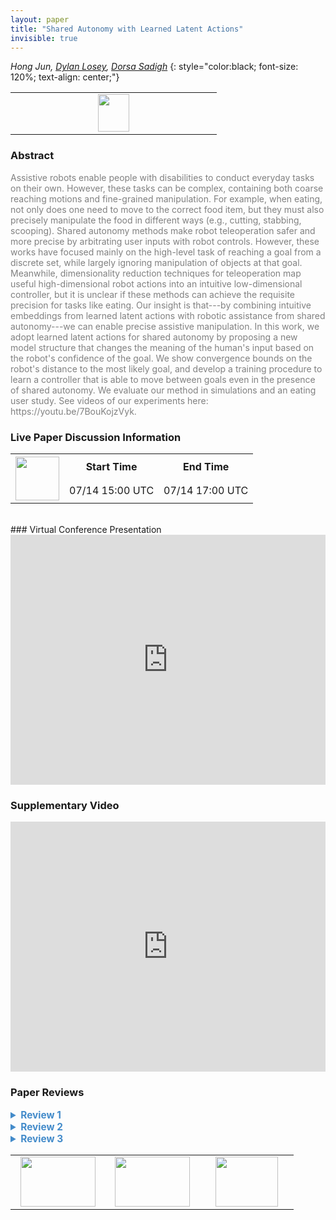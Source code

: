 ```yaml
---
layout: paper
title: "Shared Autonomy with Learned Latent Actions"
invisible: true
---
```

*Hong Jun, [Dylan Losey](http://dylanlosey.com/),   [Dorsa Sadigh](https://dorsa.fyi/)*
{: style="color:black; font-size: 120%; text-align: center;"}

<table width="20%"> <tr>
<td style="width: 20%; text-align: center;"><a href="http://www.roboticsproceedings.org/rss16/p011.pdf"><img src="{{ site.baseurl }}/images/paper_link.png"
width = "50"  height = "60"/> </a> </td>

</tr></table>

### Abstract
<html><p style="color:gray; font-size: 100%; text-align: justified;">
Assistive robots enable people with disabilities to conduct everyday tasks on their own. However, these tasks can be complex, containing both coarse reaching motions and fine-grained manipulation. For example, when eating, not only does one need to move to the correct food item, but they must also precisely manipulate the food in different ways (e.g., cutting, stabbing, scooping). Shared autonomy methods make robot teleoperation safer and more precise by arbitrating user inputs with robot controls. However, these works have focused mainly on the high-level task of reaching a goal from a discrete set, while largely ignoring manipulation of objects at that goal. Meanwhile, dimensionality reduction techniques for teleoperation map useful high-dimensional robot actions into an intuitive low-dimensional controller, but it is unclear if these methods can achieve the requisite precision for tasks like eating. Our insight is that---by combining intuitive embeddings from learned latent actions with robotic assistance from shared autonomy---we can enable precise assistive manipulation. In this work, we adopt learned latent actions for shared autonomy by proposing a new model structure that changes the meaning of the human's input based on the robot's confidence of the goal. We show convergence bounds on the robot's distance to the most likely goal, and develop a training procedure to learn a controller that is able to move between goals even in the presence of shared autonomy. We evaluate our method in simulations and an eating user study. See videos of our experiments here: https://youtu.be/7BouKojzVyk.
</p></html>

### Live Paper Discussion Information
<html>
<table width="50%">
<tr> <th rowspan="2"><a href="https://pheedloop.com/rss2020/virtual/"><img src="{{ site.baseurl }}/images/pheedloop_link.png" width = "70"  height = "70"/> </a> </th> <th> Start Time </th> <th> End Time </th> </tr>
<tr> <td> 07/14 15:00 UTC </td><td> 07/14 17:00 UTC </td></tr>
</table> <br> </html>
### Virtual Conference Presentation
<iframe width="100%" height="400" src="https://www.youtube.com/embed/7hHDXMGusfY" frameborder="0" allow="accelerometer; autoplay; encrypted-media; gyroscope; picture-in-picture" allowfullscreen></iframe>

### Supplementary Video
<iframe width="100%" height="400" src="https://www.youtube.com/embed/7BouKojzVyk " frameborder="0" allow="accelerometer; autoplay; encrypted-media; gyroscope; picture-in-picture" allowfullscreen></iframe>

### Paper Reviews
<details><summary style="font-size:110%; color:#438BCA; cursor: pointer;"><b> Review 1</b></summary>
<p style="color:gray; font-size: 100%; text-align: justified; white-space: pre-line">
Overall, this paper is well-written and makes a significant contribution with solid evaluation.  The main weakness of this paper as written is that it doesn't provide a good sense of its own limitations (perhaps because the authors decided to eliminate a discussion section in favor of including more results).  In combination with the confusing use of the terms "goal" and "preference", this means that the authors are effectively substantially overstating the generality of the work in almost every section.  More detail on a few key examples of this:


1. As mentioned above, the goals vs preferences language is quite confusing -- and it doesn't really make the distinction the authors want it to.  The example is also confusing, since a task like "cut off a piece of tofu and pick it up with the fork" could either be discrete options (cut vs. stab vs. lift) or it could be the kind of continuous motion that I think the authors are trying to talk about, and a task like "reach the tofu" could be discrete options (as the authors intend) but could also involve continuous preference (for example moving along an arc to avoid knocking over a glass of water).  Perhaps the authors mean something closer to the target of the motion and the shape of the motion? Overall, I would say the way that the authors describe their work in terms of "goals" and "preferences" feels like an over-reach.

2. As far as I can tell, this paper does not include any input from or testing with users with disabilities.  Not every technical paper needs to take a fully participatory design approach, but it's bad form to not even mention this as a limitation (if nothing else, it means that the subjective results need to be taken with a grain of salt).  The authors need to at the very least include a discussion of how things might change if evaluated with target users.  As a start, consider how things might change with:
- participants who use a wheelchair mounted arm full-time and are therefore extremely expert
- participants who have limited ability to provide input (for example, who find it easier to move a joystick in one direction than another)
- disabled participants who are particularly sensitive to having their autonomy curtailed
- participants who are familiar with one method of controlling the arm (e.g., mode-switching) and are given this new method
- participants with multiple disabilities (e.g., low vision or cognitive impairments)
Alternatively, if I have misunderstood, then the authors should provide significantly more detail on the profile of the participants (what type of disability, their level of familiarity with assistive arms, etc.).


3. I found the description of the remapping function to be a bit glib; it makes sense that you can change reference frame for many physical manipulation actions, but the authors should provide more description of the limitations of this approach. For example, how would you know how to remap from opening a door (side hinge) to opening an oven (bottom hinge)? Remapping from picking up an espresso cup to picking up a large coffee mug? For a remapping more complicated than the location of an object this is not a trivial problem (arguably, this type of affordance remapping/transfer learning is still an open problem in robotics).

Minor comments and questions:

What were the demonstrations for the simulated reaching task? Was there a set of reaching demonstrations for one object that were then remapped to the different goals?  Or were there demonstrations provided for each target?

University name is included in study description.

</p> </details>

<details><summary style="font-size:110%; color:#438BCA; cursor: pointer;"><b> Review 2</b></summary>
<p style="color:gray; font-size: 100%; text-align: justified; white-space: pre-line">


This is an interesting paper presenting solid work, and contains many well-thought-through aspects of assistive teleoperation for reaching and grasping tasks. I liked the breadth of the presentation, which included a good motivation, new computational methods, and two kinds of analysis. The paper is also well written and the Figures are clear. 

The authors make a convincing case that their method of switching control modes based on the confidence of the coarse shared autonomy is useful and beneficial for successful assisted teleoperation. I do not have major comments on this paper. 

In terms of clarity, I would recommend better distinguishing the so-called "Goals" from "Preferences". In the second half of the paper, it is not always clear if the goals of the controller include the "preferences" or just the "goals". Moreover, do preferences have a temporal aspect to them or are they static orientations, as it sometimes seems in the evaluation part of the paper. Revising this for more clarity would help readers. 

The user study has quite a small sample. This is understandable, since the main contribution of this work is the method and algorithm. Still, a remark on the statistical limitation of such a small sample is necessary. 

Finally, authors could have done a better job anonymizing. A central citation is to an unpublished ArXiv paper that is quite similar to the submission. 
</p> </details>

<details><summary style="font-size:110%; color:#438BCA; cursor: pointer;"><b> Review 3</b></summary>
<p style="color:gray; font-size: 100%; text-align: justified; white-space: pre-line">
Summary:
This work proposes an approach that enables robots to reach high-level goals as well as adapt to human preferences. They combine shared autonomy and latent actions so that humans can provide inputs with different meanings (e.g., move towards the left or right vs. adjust the fork orientation). The authors include a theoretical analysis on the robot’s convergence to the human’s goal and the robot’s adaptation to changing and new goals. Experiments on both a simulated robot and a real robot show that both latent actions and shared autonomy together lead to higher efficiency on the task. The authors also conduct a user study to determine how the method works with real human users. They found that the time taken to complete the task was lowest for their method LA+SA and users were most comfortable when the robot used their approach.

Originality:
I think the method is quite novel as it allows a human to provide input with different meaning, even with the same joystick control. The work also provides multiple perspectives on the problem: a formulation of the problem, theoretical analysis, simulation experiments, real robot experiments, and a user study. This makes the work have an original and holistic perspective on the problem, considering the mathematical side as well as the human-robot interaction side.

Clarity:
The paper was very well-written. The figures were nicely done and refined. The contributions were laid out clearly in the beginning. The hypotheses for the user study were clearly written. Overall, well-done!

Quality:
The quality of the paper is quite strong. The authors provided a nice theoretical analysis. They also varied several knobs in the simulation experiments, including human rationality, when the human changes goals in the task, fast vs. slow learner, etc. I particularly appreciated the user study, as many works stop at simulated experiments. It was encouraging to see that the time taken was reduced and that participants reported more positively for their condition.

Significance:
The work is significant and would be of great use for the community to think about how human input can be used in different ways to guide a robot towards high-level goals as well as low-level preferences.

Other comments:
- How do the demonstrations have the belief included? It seemed like the demonstrations would be provided before the robot starts interacting with the human.
- Why are the beta values for the real robot experiments different from the beta values for the simulation robot experiments? If this was a purposeful decision, it would be good to know why.
- In section V.D, there’s a small typo (a equivalent → an equivalent).
- The right figure of Figure 8 is missing the “LA+SA” label.
- The fit in Figure 5 doesn’t look linear. Could you please clarify?
- It was a little hard to understand the left side of Figure 6. There are two “scoop in icing” images in the first row. Also, why does “stab morsel” and “dip in rice” have lower preference alignment than “scoop in icing”? 

Overall, it’s a really interesting and well-polished paper!
</p> </details>

<table width="100%"><tr><td style="width: 30%; text-align: center;"><a href="{{ site.baseurl }}/program/papers/10"> <img src="{{ site.baseurl }}/images/previous_icon.png" width = "120"  height = "80"/> </a> </td>

<td style="width: 30%; text-align: center;"><a href="{{ site.baseurl }}/program/papers"> <img src="{{ site.baseurl }}/images/overview_icon.png" width = "120"  height = "80"/> </a> </td> 

<td style="width: 30%; text-align: center;"><a href="{{ site.baseurl }}/program/papers/12"> <img src="{{ site.baseurl }}/images/next_icon.png" width = "100"  height = "80"/> </a> </td> 

</tr></table>


